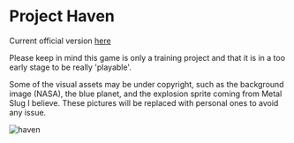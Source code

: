 # Project Haven

Current official version [here](http://h2o-game.net/haven/index.html)

Please keep in mind this game is only a training project and that it is in a too early stage to be really 'playable'.

Some of the visual assets may be under copyright, such as the background image (NASA), the blue planet, and the explosion sprite coming from Metal Slug I believe. These pictures will be replaced with personal ones to avoid any issue.

![haven](http://h2o-game.net/haven/Title_big.jpg)
